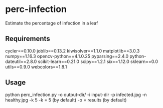 # perc-infection
Estimate the percentage of infection in a leaf

## Requirements

cycler==0.10.0
joblib==0.13.2
kiwisolver==1.1.0
matplotlib==3.0.3
numpy==1.16.3
opencv-python==4.1.0.25
pyparsing==2.4.0
python-dateutil==2.8.0
scikit-learn==0.21.0
scipy==1.2.1
six==1.12.0
sklearn==0.0
utils==0.9.0
webcolors==1.8.1


## Usage

python perc_infection.py -o output-dir/ -i input-dir -p infected.jpg -n healthy.jpg -k 5 
-k = 5 (by default)
-o = results (by default)

